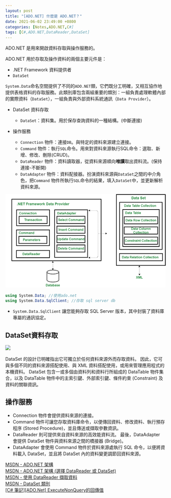 ```yaml
---
layout: post
title: "[ADO.NET] 什麼是 ADO.NET？"
date: 2021-06-02 23:49:00 +0800
categories: [Notes,ADO.NET,C#]
tags: [C#,ADO.NET,DataReader,DataSet]
---
```



ADO.NET 是用來開啟資料存取與操作服務的。        

ADO.NET 用於存取及操作資料的兩個主要元件是：
- .NET Framework 資料提供者
- `DataSet`

`System.Data`命名空間提供了不同的`ADO.NET`類，它們既分工明確，又相互協作地提供表格資料的存取服務。此類別庫包含兩組重要的類別：一組負責處理軟體內部的實際資料（`DataSet`），一組負責與外部資料系統通訊（`Data Provider`）。  


- DataSet 資料存取
    - `DataSet`：資料集。用於保存查詢資料的一種結構。(中斷連接)

- 操作服務 
    - `Connection` 物件：連接`DB`。與特定的資料來源建立連接。   
    - `Command` 物件：執行`SQL`命令。用來對資料來源執行SQL命令：選取、新增、修改、刪除(CRUD)。  
    - `DataReader` 物件：資料讀取器，從資料來源順向**唯讀**取出資料流。(保持連接-不斷開)    
    - `DataAdapter` 物件：資料配接器。扮演資料來源與`DataSet`之間的中介角色，把`Command` 物件所執行`SQL`命令的結果，填入`DataSet`中，並更新解析資料來源。   


![Architecture of ADO.NET](/assets/img/post/adonet.png)     


```c#
using System.Data; //使用ado.net
using System.Data.SqlClient; //存取 sql server db
```

- `System.Data.SqlClient` 讓您能夠存取 SQL Server 版本，其中封裝了資料庫專屬的通訊協定。 

## DataSet資料存取

[![](https://learn.microsoft.com/zh-tw/dotnet/framework/data/adonet/media/ado-1-bpuedev11.png)](https://learn.microsoft.com/zh-tw/dotnet/framework/data/adonet/media/ado-1-bpuedev11.png)       

DataSet 的設計已明確指出它可獨立於任何資料來源外而存取資料。 因此，它可與多個不同的資料來源搭配使用、與 XML 資料搭配使用，或用來管理應用程式的本機資料。 DataSet 包含一或多個由資料列和資料行所組成的 DataTable 物件集合，以及 DataTable 物件中的主索引鍵、外部索引鍵、條件約束 (Constraint) 及資料的關聯資訊。

## 操作服務

- Connection 物件會提供資料來源的連接。 
- Command 物件可讓您存取資料庫命令，以便傳回資料、修改資料、執行預存程序 (Stored Procedure)，並且傳送或擷取參數資訊。 
- DataReader 則可提供來自資料來源的高效能資料流。 最後，DataAdapter 會提供 DataSet 物件與資料來源之間的橋接器 (Bridge)。 
- DataAdapter 會使用 Command 物件於資料來源處執行 SQL 命令，以便將資料載入 DataSet，並且將 DataSet 內的資料變更調節回資料來源。



[MSDN - ADO.NET 架構](https://learn.microsoft.com/zh-tw/dotnet/framework/data/adonet/ado-net-architecture)            
[MSDN - ADO.NET 架構 (選擇 DataReader 或 DataSet)](https://learn.microsoft.com/zh-tw/dotnet/framework/data/adonet/ado-net-architecture)     
[MSDN - 使用 DataReader 擷取資料](https://learn.microsoft.com/zh-tw/dotnet/framework/data/adonet/retrieving-data-using-a-datareader)        
[MSDN - DataSet 類別](https://learn.microsoft.com/zh-tw/dotnet/api/system.data.dataset?view=net-8.0)        
[[C# 筆記][ADO.Net] ExecuteNonQuery的回傳值](https://riivalin.github.io/posts/2023/07/adonet-executenonquery/)